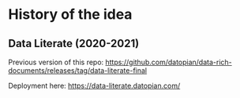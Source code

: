# History of the idea

## Data Literate (2020-2021)

Previous version of this repo: https://github.com/datopian/data-rich-documents/releases/tag/data-literate-final

Deployment here: https://data-literate.datopian.com/

